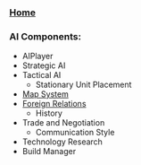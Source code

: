 ### [Home](home)

### AI Components:
* AIPlayer
* Strategic AI
* Tactical AI
	* Stationary Unit Placement
* [Map System](map-system)
* [Foreign Relations](foreign-relations)
	* History
* Trade and Negotiation
	* Communication Style
* Technology Research
* Build Manager
